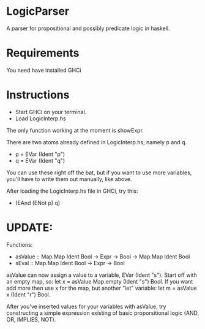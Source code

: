 # LogicParser
A parser for propositional and possibly predicate logic in haskell.

# Requirements
You need have installed GHCi

# Instructions
- Start GHCi on your terminal.
- Load LogicInterp.hs

The only function working at the moment is showExpr.

There are two atoms already defined in LogicInterp.hs, namely p and q.
- p = EVar (Ident "p")
- q = EVar (Ident "q")

You can use these right off the bat, but if you want to use more variables,
you'll have to write them out manually, like above.

After loading the LogicInterp.hs file in GHCi, try this:
- (EAnd (ENot p) q)

# UPDATE:
Functions:
- asValue :: Map.Map Ident Bool -> Expr -> Bool -> Map.Map Ident Bool
- sEval :: Map.Map Ident Bool -> Expr -> Bool

asValue can now assign a value to a variable, EVar (Ident "s").
Start off with an empty map, so: let x =  asValue Map.empty (Ident "s") Bool.
If you want add more then use x for the map, but another "let" variable:
let m = asValue x (Ident "r") Bool.

After you've inserted values for your variables with asValue, try constructing
a simple expression existing of basic proporsitional logic (AND, OR, IMPLIES, NOT).

